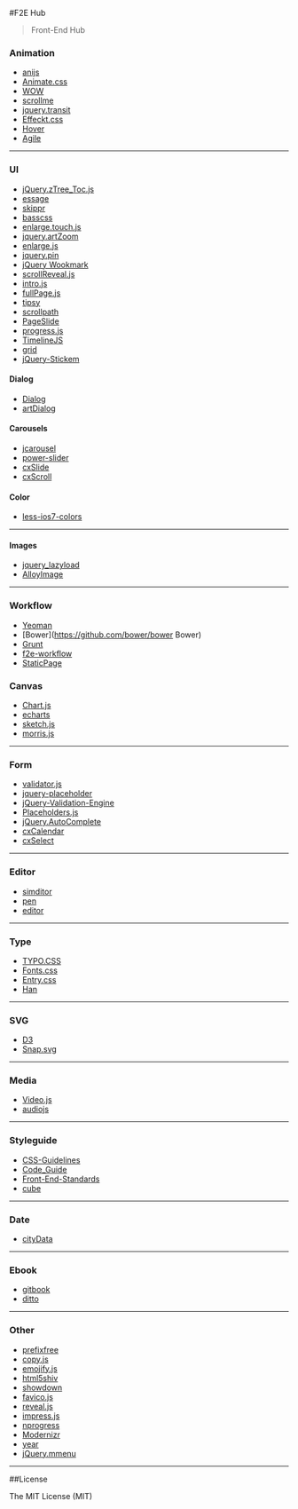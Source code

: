 #F2E Hub

>  Front-End Hub

### Animation

- [anijs](https://github.com/anijs/anijs)
- [Animate.css](https://github.com/daneden/animate.css)
- [WOW](https://github.com/matthieua/WOW)
- [scrollme](https://github.com/nckprsn/scrollme)
- [jquery.transit](https://github.com/rstacruz/jquery.transit)
- [Effeckt.css](https://github.com/h5bp/Effeckt.css)
- [Hover](https://github.com/IanLunn/Hover)
- [Agile](https://github.com/a-jie/Agile)

- - -

### UI

- [jQuery.zTree_Toc.js](https://github.com/i5ting/i5ting_ztree_toc)
- [essage](https://github.com/sofish/essage)
- [skippr](https://github.com/austenpayan/skippr)
- [basscss](https://github.com/jxnblk/basscss)
- [enlarge.touch.js](https://github.com/abelyao/enlarge.touch.js)
- [jquery.artZoom](https://github.com/justqyx/jquery.artZoom)
- [enlarge.js](https://github.com/abelyao/enlarge.js)
- [jquery.pin](https://github.com/webpop/jquery.pin)
- [jQuery Wookmark](https://github.com/GBKS/Wookmark-jQuery)
- [scrollReveal.js](http://scrollrevealjs.org/)
- [intro.js](https://github.com/usablica/intro.js)
- [fullPage.js](https://github.com/alvarotrigo/fullPage.js)
- [tipsy](https://github.com/jaz303/tipsy)
- [scrollpath](https://github.com/JoelBesada/scrollpath)
- [PageSlide](http://srobbin.com/jquery-plugins/pageslide/)
- [progress.js](https://github.com/usablica/progress.js)
- [TimelineJS](https://github.com/NUKnightLab/TimelineJS)
- [grid](https://github.com/aekaplan/grid)
- [jQuery-Stickem](https://github.com/davist11/jQuery-Stickem)

#### Dialog

- [Dialog](https://github.com/component/dialog)
- [artDialog](https://github.com/aui/artDialog)

#### Carousels

- [jcarousel](https://github.com/jsor/jcarousel)
- [power-slider](https://github.com/kujian/power-slider)
- [cxSlide](https://github.com/ciaoca/cxSlide)
- [cxScroll](https://github.com/ciaoca/cxScroll)

#### Color

- [less-ios7-colors](https://github.com/basecss/less-ios7-colors)

- - -

#### Images

- [jquery_lazyload](http://www.appelsiini.net/projects/lazyload)
- [AlloyImage](https://github.com/AlloyTeam/AlloyImage)

- - -

### Workflow

- [Yeoman](https://github.com/yeoman)
- [Bower](https://github.com/bower/bower Bower)
- [Grunt](https://github.com/gruntjs/grunt)
- [f2e-workflow](https://github.com/hzlzh/f2e-workflow)
- [StaticPage](https://github.com/foru17/StaticPage)

### Canvas

- [Chart.js](https://github.com/nnnick/Chart.js)
- [echarts](https://github.com/ecomfe/echarts)
- [sketch.js](https://github.com/soulwire/sketch.js)
- [morris.js](https://github.com/morrisjs/morris.js)

- - -

### Form

- [validator.js](https://github.com/sofish/validator.js)
- [jquery-placeholder](https://github.com/mathiasbynens/jquery-placeholder)
- [jQuery-Validation-Engine](https://github.com/posabsolute/jQuery-Validation-Engine)
- [Placeholders.js](https://github.com/jamesallardice/Placeholders.js)
- [jQuery.AutoComplete](https://github.com/nswish/jQuery.AutoComplete)
- [cxCalendar](https://github.com/ciaoca/cxCalendar)
- [cxSelect](https://github.com/ciaoca/cxSelect)

- - - 

### Editor

- [simditor](https://github.com/mycolorway/simditor)
- [pen](https://github.com/sofish/pen)
- [editor](https://github.com/lepture/editor)

- - -

### Type

- [TYPO.CSS](https://github.com/sofish/Typo.css)
- [Fonts.css](https://github.com/zenozeng/fonts.css)
- [Entry.css](https://github.com/zmmbreeze/Entry.css)
- [Han](https://github.com/ethantw/Han)

- - -

### SVG

- [D3](https://github.com/mbostock/d3)
- [Snap.svg](https://github.com/adobe-webplatform/Snap.svg)

- - -

### Media

- [Video.js](https://github.com/videojs/video.js)
- [audiojs](https://github.com/kolber/audiojs)

- - -

### Styleguide

- [CSS-Guidelines](https://github.com/chadluo/CSS-Guidelines)
- [Code_Guide](https://github.com/Suxiaogang/Code_Guide)
- [Front-End-Standards](https://github.com/hzlzh/Front-End-Standards)
- [cube](https://github.com/thx/cube)

- - -

### Date

- [cityData](https://github.com/basecss/cityData)

- - -

### Ebook

- [gitbook](https://github.com/GitbookIO/gitbook)
- [ditto](https://github.com/chutsu/ditto)

- - -

### Other

- [prefixfree](https://github.com/LeaVerou/prefixfree)
- [copy.js](https://github.com/imsobear/copy.js)
- [emojify.js](http://hassankhan.github.io/emojify.js/)
- [html5shiv](https://github.com/aFarkas/html5shiv)
- [showdown](https://github.com/coreyti/showdown)
- [favico.js](https://github.com/ejci/favico.js)
- [reveal.js](https://github.com/hakimel/reveal.js)
- [impress.js](https://github.com/bartaz/impress.js)
- [nprogress](https://github.com/rstacruz/nprogress)
- [Modernizr](https://github.com/Modernizr/Modernizr)
- [year](https://github.com/asgrim/year)
- [jQuery.mmenu](https://github.com/BeSite/jQuery.mmenu)

- - -


##License

The MIT License (MIT)
